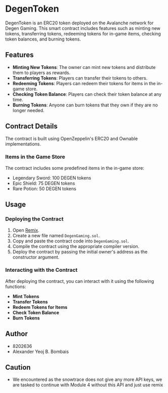 # DegenToken

DegenToken is an ERC20 token deployed on the Avalanche network for Degen Gaming. This smart contract includes features such as minting new tokens, transferring tokens, redeeming tokens for in-game items, checking token balances, and burning tokens.

## Features

- **Minting New Tokens**: The owner can mint new tokens and distribute them to players as rewards.
- **Transferring Tokens**: Players can transfer their tokens to others.
- **Redeeming Tokens**: Players can redeem their tokens for items in the in-game store.
- **Checking Token Balance**: Players can check their token balance at any time.
- **Burning Tokens**: Anyone can burn tokens that they own if they are no longer needed.

## Contract Details

The contract is built using OpenZeppelin's ERC20 and Ownable implementations.

### Items in the Game Store

The contract includes some predefined items in the in-game store:
- Legendary Sword: 100 DEGEN tokens
- Epic Shield: 75 DEGEN tokens
- Rare Potion: 50 DEGEN tokens

## Usage

### Deploying the Contract

1. Open [Remix](https://remix.ethereum.org/).
2. Create a new file named `DegenGaming.sol`.
3. Copy and paste the contract code into `DegenGaming.sol`.
4. Compile the contract using the appropriate compiler version.
5. Deploy the contract by passing the initial owner's address as the constructor argument.

### Interacting with the Contract

After deploying the contract, you can interact with it using the following functions:

- **Mint Tokens**
- **Transfer Tokens**
- **Redeem Tokens for Items**
- **Check Token Balance**
- **Burn Tokens**

## Author
- 8202636
- Alexander Yeoj B. Bombais

## Caution
- We encountered as the snowtrace does not give any more API keys, we are tasked to continue with Module 4 without this API and just use remix









